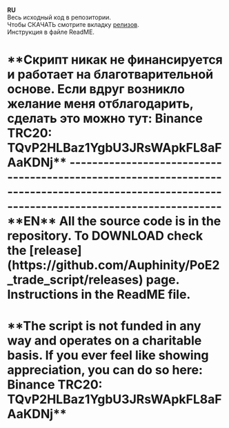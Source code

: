 **RU** <br>
Весь исходный код в репозитории.<br> 
Чтобы СКАЧАТЬ смотрите вкладку [релизов](https://github.com/Auphinity/PoE2_trade_script/releases).<br>
Инструкция в файле ReadME. <br>

<h1>**Скрипт никак не финансируется и работает на благотварительной основе. Если вдруг возникло желание меня отблагодарить, сделать это можно тут: 
Binance TRC20: TQvP2HLBaz1YgbU3JRsWApkFL8aFAaKDNj**
---------------------------------------------------------------------------------------------------------------------------------------------
**EN**
All the source code is in the repository.
To DOWNLOAD check the [release](https://github.com/Auphinity/PoE2_trade_script/releases) page.
Instructions in the ReadME file.

<h1>**The script is not funded in any way and operates on a charitable basis.
If you ever feel like showing appreciation, you can do so here:
Binance TRC20: TQvP2HLBaz1YgbU3JRsWApkFL8aFAaKDNj**
